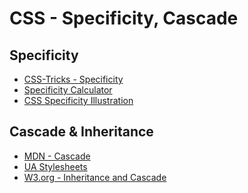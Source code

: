 CSS - Specificity, Cascade
===========================

Specificity
------------

- [CSS-Tricks - Specificity](https://css-tricks.com/specifics-on-css-specificity/)
- [Specificity Calculator](http://specificity.keegan.st/)
- [CSS Specificity Illustration](http://cssspecificity.com/)

Cascade & Inheritance
-----------------------

- [MDN - Cascade](https://developer.mozilla.org/en-US/docs/Web/CSS/Cascade)
- [UA Stylesheets](http://meiert.com/en/blog/20070922/user-agent-style-sheets/)
- [W3.org - Inheritance and Cascade](http://www.w3.org/community/webed/wiki/Inheritance_and_cascade)
